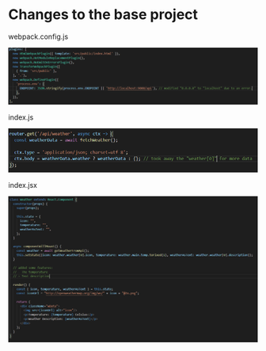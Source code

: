 # Changes to the base project

webpack.config.js

![webpack.conf](https://github.com/harrinupponen/docker-course/blob/master/images/webpack-config.PNG "webpack.conf")

index.js

![index.js](https://github.com/harrinupponen/docker-course/blob/master/images/changes_in_back.PNG "index.js")

index.jsx

![index.jsx](https://github.com/harrinupponen/docker-course/blob/master/images/changes_in_front.PNG "index.jsx")
